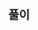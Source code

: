 <!-- 제목은 필히 다음과 같이 작성해주세요! -->
<!-- [문제번호] 닉네임 -->
<!-- 예시 : [01] Name -->

<!-- 우측 Assignee에 본인을 꼭 선택해주세요! -->

## 풀이

<!-- 가능한 자세하게 풀이를 작성해주세요. -->
<!-- 파일의 주석으로 작성하셔도 됩니다. -->
